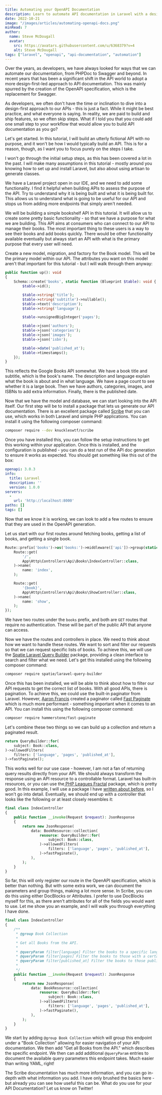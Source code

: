 ```yaml
---
title: Automating your OpenAPI Documentation
description: Learn to automate API documentation in Laravel with a design-first approach using OpenAPI, Scribe, and efficient pagination in this practical tutorial.
date: 2022-10-21
image: "/images/articles/automating-openapi-docs.png"
minRead: 7
author:
  name: Steve McDougall
  avatar:
    src: https://avatars.githubusercontent.com/u/6368379?v=4
    alt: Steve McDougall
tags: ["laravel", "openapi", "api-documentation", "automation"]
---
```


Over the years, as developers, we have always looked for ways that we can automate our documentation, from PHPDoc to Swagger and beyond. In recent years that has been a significant shift in the API world to adopt a more design-first-led approach to API documentation. This was mainly spurred by the creation of the OpenAPI specification, which is the replacement for Swagger.

As developers, we often don't have the time or inclination to dive into a design-first approach to our APIs - this is just a fact. While it might be best practice, and what everyone is saying. In reality, we are paid to build and ship features, so we often skip steps. What if I told you that you could add one small step to your workflow that would allow you to build API documentation as you go?

Let's get started. In this tutorial, I will build an utterly fictional API with no purpose, and it won't be how I would typically build an API. This is for a reason, though, as I want you to focus purely on the steps I take.

I won't go through the initial setup steps, as this has been covered a lot in the past. I will make many assumptions in this tutorial - mostly around you knowing how to set up and install Laravel, but also about using artisan to generate classes.

We have a Laravel project open in our IDE, and we need to add some functionality. I find it helpful when building APIs to assess the purpose of the API. Try to understand why it is being built and what it is being built for. This allows us to understand what is going to be useful for our API and stops us from adding more endpoints that simply aren't needed.

We will be building a simple bookshelf API in this tutorial. It will allow us to create some pretty basic functionality - so that we have a purpose for what we are building. This API aims at consumers who can connect to our API to manage their books. The most important thing to these users is a way to see their books and add books quickly. There would be other functionality available eventually but always start an API with what is the primary purpose that every user will need.

Create a new model, migration, and factory for the Book model. This will be the primary model within our API. The attributes you want on this model aren't that important for this tutorial - but I will walk through them anyway:

```php
public function up(): void
{
    Schema::create('books', static function (Blueprint $table): void {
        $table->id();

        $table->string('title');
        $table->string('subtitle')->nullable();
        $table->text('description');
        $table->string('language');

        $table->unsignedBigInteger('pages');

        $table->json('authors');
        $table->json('categories');
        $table->json('images');
        $table->json('isbn');

        $table->date('published_at');
        $table->timestamps();
    });
}
```

This reflects the Google Books API somewhat. We have a book title and subtitle, which is the book's name. The description and language explain what the book is about and in what language. We have a page count to see whether it is a large book. Then we have authors, categories, images, and ISBNs to add extra information. Finally, there is the published date.

Now that we have the model and database, we can start looking into the API itself. Our first step will be to install a package that lets us generate our API documentation. There is an excellent package called [Scribe](https://scribe.knuckles.wtf/) that you can use, which works in both Laravel and simple PHP applications. You can install it using the following composer command:

```bash
composer require --dev knuckleswtf/scribe
```

Once you have installed this, you can follow the setup instructions to get this working within your application. Once this is installed, and the configuration is published - you can do a test run of the API doc generation to ensure it works as expected. You should get something like this out of the box:

```yaml
openapi: 3.0.3
info:
  title: Laravel
  description: ''
  version: 1.0.0
servers:
  -
    url: 'http://localhost:8000'
paths: []
tags: []
```

Now that we know it is working, we can look to add a few routes to ensure that they are used in the OpenAPI generation.

Let us start with our first routes around fetching books, getting a list of books, and getting a single book.

```php
Route::prefix('books')->as('books:')->middleware(['api'])->group(static function (): void {
    Route::get(
        '/',
        App\Http\Controllers\Api\Books\IndexController::class,
    )->name(
        name: 'index',
    );

    Route::get(
        '{book}',
        App\Http\Controllers\Api\Books\ShowController::class,
    )->name(
        name: 'show',
    );
});
```

We have two routes under the `books` prefix, and both are `GET` routes that require no authentication. These will be part of the public API that anyone can access.

Now we have the routes and controllers in place. We need to think about how we want to handle these routes. We want to sort and filter our requests so that we can request specific lists of books. To achieve this, we will use the [Spatie Laravel Query Builder](https://github.com/spatie/laravel-query-builder) package, providing a clean interface to search and filter what we need. Let's get this installed using the following composer command:

```bash
composer require spatie/laravel-query-builder
```

Once this has been installed, we will be able to think about how to filter our API requests to get the correct list of books. With all good APIs, there is pagination. To achieve this, we could use the built-in paginator from Laravel. However, [Aaron Francis](https://aaronfrancis.com/2022/efficient-pagination-using-deferred-joins) created a paginator called [Fast Paginate](https://github.com/hammerstonedev/fast-paginate) which is much more performant - something important when it comes to an API. You can install this using the following composer command:

```bash
composer require hammerstone/fast-paginate
```

Let's combine these two things so we can build up a collection and return a paginated result.

```php
return QueryBuilder::for(
    subject: Book::class,
)->allowedFilters(
    filters: ['language', 'pages', 'published_at'],
)->fastPaginate();
```

This works well for our use case - however, I am not a fan of returning query results directly from your API. We should always transform the response using an API resource to a controllable format. Laravel has built-in resources, or you can use the[ PHP Leagues Fractal](https://fractal.thephpleague.com/) package, which is pretty good. In this example, I will use a package I have [written about before](https://laravel-news.com/json-api-resources-in-laravel), so I won't go into detail. Eventually, we should end up with a controller that looks like the following or at least closely resembles it:

```php
final class IndexController
{
    public function __invoke(Request $request): JsonResponse
    {
        return new JsonResponse(
            data: BookResource::collection(
                resource: QueryBuilder::for(
                    subject: Book::class,
                )->allowedFilters(
                    filters: ['language', 'pages', 'published_at'],
                )->fastPaginate(),
            ),
        );
    }
}
```

So far, this will only register our route in the OpenAPI specification, which is better than nothing. But with some extra work, we can document the parameters and group things, making a lot more sense. In Scribe, you can do this using either DocBlocks or Attributes. I prefer to use DocBlocks myself for this, as there aren't attributes for all of the fields you would want to use. Let me show you an example, and I will walk you through everything I have done.

```php
final class IndexController
{
    /**
     * @group Book Collection
     *
     * Get all Books from the API.
     *
     * @queryParam filter[language] Filter the books to a specific language. filter[language]=en
     * @queryParam filter[pages] Filter the books to those with a certain amount of pages. filter[pages]=1000
     * @queryParam filter[published_at] Filter the books to those published on a certain date. filter[published_at]=12-12-1992
     *
     */
    public function __invoke(Request $request): JsonResponse
    {
        return new JsonResponse(
            data: BookResource::collection(
                resource: QueryBuilder::for(
                    subject: Book::class,
                )->allowedFilters(
                    filters: ['language', 'pages', 'published_at'],
                )->fastPaginate(),
            ),
        );
    }
}
```

We start by adding `@group Book Collection` which will group this endpoint under a "Book Collection"  allowing for easier navigation of your API documentation. We then add "Get all Books from the API." which describes the specific endpoint. We then can add additional `@queryParam` entries to document the available query parameters this endpoint takes. Much easier than writing YAML, right!

The Scribe documentation has much more information, and you can go in-depth with what information you add. I have only brushed the basics here - but already you can see how useful this can be. What do you use for your API Documentation? Let us know on Twitter!
